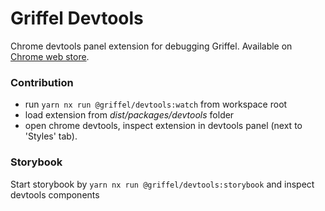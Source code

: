 # Griffel Devtools

Chrome devtools panel extension for debugging Griffel.
Available on [Chrome web store](https://chrome.google.com/webstore/detail/griffel-devtools/bejhagjehnpgagkaaeehdpdadmffbigb).

### Contribution

- run `yarn nx run @griffel/devtools:watch` from workspace root
- load extension from _dist/packages/devtools_ folder
- open chrome devtools, inspect extension in devtools panel (next to 'Styles' tab).

### Storybook

Start storybook by `yarn nx run @griffel/devtools:storybook` and inspect devtools components
